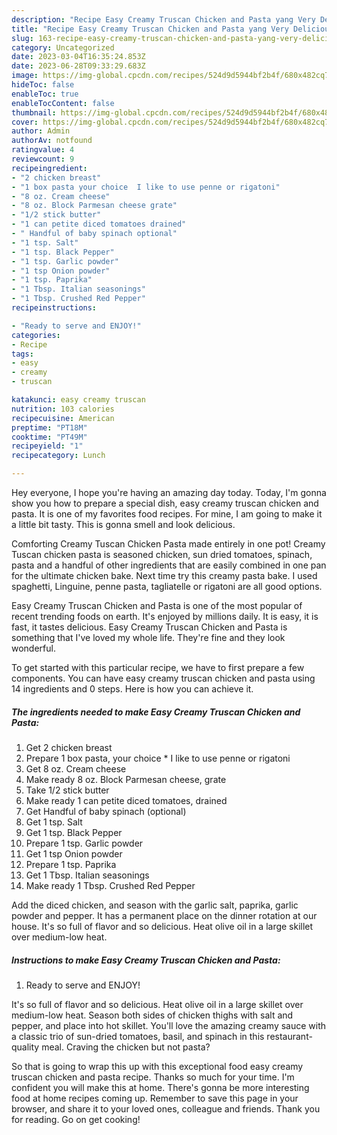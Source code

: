 ```yaml
---
description: "Recipe Easy Creamy Truscan Chicken and Pasta yang Very Delicious"
title: "Recipe Easy Creamy Truscan Chicken and Pasta yang Very Delicious"
slug: 163-recipe-easy-creamy-truscan-chicken-and-pasta-yang-very-delicious
category: Uncategorized
date: 2023-03-04T16:35:24.853Z
date: 2023-06-28T09:33:29.683Z
image: https://img-global.cpcdn.com/recipes/524d9d5944bf2b4f/680x482cq70/easy-creamy-truscan-chicken-and-pasta-recipe-main-photo.jpg
hideToc: false
enableToc: true
enableTocContent: false
thumbnail: https://img-global.cpcdn.com/recipes/524d9d5944bf2b4f/680x482cq70/easy-creamy-truscan-chicken-and-pasta-recipe-main-photo.jpg
cover: https://img-global.cpcdn.com/recipes/524d9d5944bf2b4f/680x482cq70/easy-creamy-truscan-chicken-and-pasta-recipe-main-photo.jpg
author: Admin
authorAv: notfound
ratingvalue: 4
reviewcount: 9
recipeingredient:
- "2 chicken breast"
- "1 box pasta your choice  I like to use penne or rigatoni"
- "8 oz. Cream cheese"
- "8 oz. Block Parmesan cheese grate"
- "1/2 stick butter"
- "1 can petite diced tomatoes drained"
- " Handful of baby spinach optional"
- "1 tsp. Salt"
- "1 tsp. Black Pepper"
- "1 tsp. Garlic powder"
- "1 tsp Onion powder"
- "1 tsp. Paprika"
- "1 Tbsp. Italian seasonings"
- "1 Tbsp. Crushed Red Pepper"
recipeinstructions:

- "Ready to serve and ENJOY!"
categories:
- Recipe
tags:
- easy
- creamy
- truscan

katakunci: easy creamy truscan 
nutrition: 103 calories
recipecuisine: American
preptime: "PT18M"
cooktime: "PT49M"
recipeyield: "1"
recipecategory: Lunch

---
```



Hey everyone, I hope you're having an amazing day today. Today, I'm gonna show you how to prepare a special dish, easy creamy truscan chicken and pasta. It is one of my favorites food recipes. For mine, I am going to make it a little bit tasty. This is gonna smell and look delicious.

Comforting Creamy Tuscan Chicken Pasta made entirely in one pot! Creamy Tuscan chicken pasta is seasoned chicken, sun dried tomatoes, spinach, pasta and a handful of other ingredients that are easily combined in one pan for the ultimate chicken bake. Next time try this creamy pasta bake. I used spaghetti, Linguine, penne pasta, tagliatelle or rigatoni are all good options.

Easy Creamy Truscan Chicken and Pasta is one of the most popular of recent trending foods on earth. It's enjoyed by millions daily. It is easy, it is fast, it tastes delicious. Easy Creamy Truscan Chicken and Pasta is something that I've loved my whole life. They're fine and they look wonderful.


To get started with this particular recipe, we have to first prepare a few components. You can have easy creamy truscan chicken and pasta using 14 ingredients and 0 steps. Here is how you can achieve it.

<!--inarticleads1-->

##### The ingredients needed to make Easy Creamy Truscan Chicken and Pasta:

1. Get 2 chicken breast
1. Prepare 1 box pasta, your choice * I like to use penne or rigatoni
1. Get 8 oz. Cream cheese
1. Make ready 8 oz. Block Parmesan cheese, grate
1. Take 1/2 stick butter
1. Make ready 1 can petite diced tomatoes, drained
1. Get  Handful of baby spinach (optional)
1. Get 1 tsp. Salt
1. Get 1 tsp. Black Pepper
1. Prepare 1 tsp. Garlic powder
1. Get 1 tsp Onion powder
1. Prepare 1 tsp. Paprika
1. Get 1 Tbsp. Italian seasonings
1. Make ready 1 Tbsp. Crushed Red Pepper


Add the diced chicken, and season with the garlic salt, paprika, garlic powder and pepper. It has a permanent place on the dinner rotation at our house. It&#39;s so full of flavor and so delicious. Heat olive oil in a large skillet over medium-low heat. 

<!--inarticleads2-->

##### Instructions to make Easy Creamy Truscan Chicken and Pasta:


1. Ready to serve and ENJOY!

It&#39;s so full of flavor and so delicious. Heat olive oil in a large skillet over medium-low heat. Season both sides of chicken thighs with salt and pepper, and place into hot skillet. You&#39;ll love the amazing creamy sauce with a classic trio of sun-dried tomatoes, basil, and spinach in this restaurant-quality meal. Craving the chicken but not pasta? 

So that is going to wrap this up with this exceptional food easy creamy truscan chicken and pasta recipe. Thanks so much for your time. I'm confident you will make this at home. There's gonna be more interesting food at home recipes coming up. Remember to save this page in your browser, and share it to your loved ones, colleague and friends. Thank you for reading. Go on get cooking!
